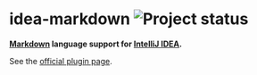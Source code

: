 idea-markdown ![Project status](http://stillmaintained.com/nicoulaj/idea-markdown.png)
======================================================================================

**[Markdown](http://daringfireball.net/projects/markdown) language support for [IntelliJ IDEA](http://www.jetbrains.com/idea).**

See the [official plugin page](http://plugins.intellij.net/plugin?id=5970).
